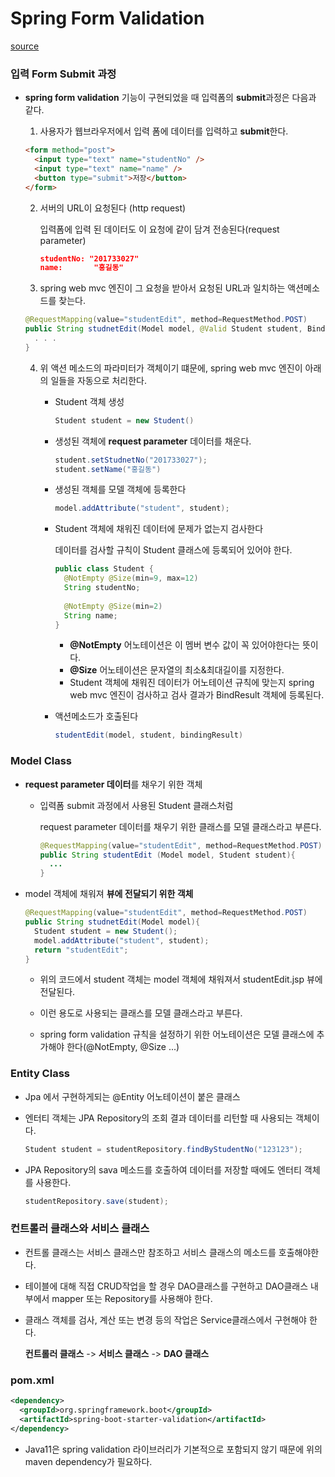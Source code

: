 # Spring Form Validation

[source](https://github.com/eastheat10/spring/tree/master/form4)



### 입력 Form Submit 과정

* **spring form validation** 기능이 구현되었을 때 입력폼의 **submit**과정은 다음과 같다.

  1. 사용자가 웹브라우저에서 입력 폼에 데이터를 입력하고 **submit**한다.

  ```html
  <form method="post"> 
    <input type="text" name="studentNo" /> 
    <input type="text" name="name" />  		
    <button type="submit">저장</button> 
  </form>
  ```

  2. 서버의 URL이 요청된다 (http request) 

     입력폼에 입력 된 데이터도 이 요청에 같이 담겨 전송된다(request parameter)

     ```json
     studentNo: "201733027"
     name: 		 "홍길동"
     ```

  3. spring web mvc 엔진이 그 요청을 받아서 요청된 URL과 일치하는 액션메소드를 찾는다.

  ```java
  @RequestMapping(value="studentEdit", method=RequestMethod.POST) 
  public String studnetEdit(Model model, @Valid Student student, BindingResult bindingResult) {
    . . . 
  }
  ```

  4. 위 액션 메소드의 파라미터가 객체이기 떄문에, spring web mvc 엔진이 아래의 일들을 자동으로 처리한다.

     * Student 객체 생성

       ```java
       Student student = new Student()
       ```

     * 생성된 객체에 **request parameter** 데이터를 채운다.

       ``` java
       student.setStudnetNo("201733027");
       student.setName("홍길동")
       ```

     * 생성된 객체를 모델 객체에 등록한다

       ```java
       model.addAttribute("student", student);
       ```

     * Student 객체에 채워진 데이터에 문제가 없는지 검사한다

       데이터를 검사할 규칙이 Student 클래스에 등록되어 있어야 한다.

       ```java
       public class Student { 
         @NotEmpty @Size(min=9, max=12) 
         String studentNo; 
         
         @NotEmpty @Size(min=2) 
         String name; 
       }
       ```

       * **@NotEmpty** 어노테이션은 이 멤버 변수 값이 꼭 있어야한다는 뜻이다.
       * **@Size** 어노테이션은 문자열의 최소&최대길이를 지정한다.
       * Student 객체에 채워진 데이터가 어노테이션 규칙에 맞는지 spring web mvc 엔진이 검사하고 검사 결과가 BindResult 객체에 등록된다.

     * 액션메소드가 호출된다

       ```java
       studentEdit(model, student, bindingResult)
       ```



### Model Class

* **request parameter 데이터**를 채우기 위한 객체

  * 입력폼 submit 과정에서 사용된 Student 클래스처럼 

    request parameter 데이터를 채우기 위한 클래스를 모델 클래스라고 부른다.

    ```java
    @RequestMapping(value="studentEdit", method=RequestMethod.POST)
    public String studentEdit (Model model, Student student){
      ...
    }
    ```

* model 객체에 채워져 **뷰에 전달되기 위한 객체**

  ```java
  @RequestMapping(value="studentEdit", method=RequestMethod.POST)
  public String studnetEdit(Model model){
    Student student = new Student();
    model.addAttribute("student", student);
    return "studentEdit";
  }
  ```

  * 위의 코드에서 student 객체는 model 객체에 채워져서 studentEdit.jsp 뷰에 전달된다.
  * 이런 용도로 사용되는 클래스를 모델 클래스라고 부른다.

  * spring form validation 규칙을 설정하기 위한 어노테이션은 모델 클래스에 추가해야 한다(@NotEmpty, @Size ...)

  

### Entity Class

* Jpa 에서 구현하게되는 @Entity 어노테이션이 붙은 클래스

* 엔터티 객체는 JPA Repository의 조회 결과 데이터를 리턴할 때 사용되는 객체이다.

  ```java
  Student student = studentRepository.findByStudentNo("123123");
  ```

* JPA Repository의 sava 메소드를 호출하여 데이터를 저장할 때에도 엔터티 객체를 사용한다.

  ```java
  studentRepository.save(student);
  ```

  

### 컨트롤러 클래스와 서비스 클래스

* 컨트롤 클래스는 서비스 클래스만 참조하고 서비스 클래스의 메소드를 호출해야한다.

* 테이블에 대해 직접 CRUD작업을 할 경우 DAO클래스를 구현하고 DAO클래스 내부에서 mapper 또는 Repository를 사용해야 한다.

* 클래스 객체를 검사, 계산 또는 변경 등의 작업은 Service클래스에서 구현해야 한다.

  

  **컨트롤러 클래스** -> **서비스 클래스** -> **DAO 클래스**



### pom.xml

```xml
<dependency> 
  <groupId>org.springframework.boot</groupId> 
  <artifactId>spring-boot-starter-validation</artifactId> 
</dependency>
```

* Java11은 spring validation 라이브러리가 기본적으로 포함되지 않기 때문에 위의 maven dependency가 필요하다.



